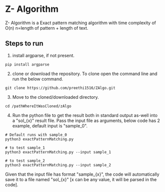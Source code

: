 # Z- Algorithm 

Z- Algorithm is a Exact pattern matching algorithm with time complexity of O(n) n=length of pattern + length of text.

## Steps to run

1. install argparse, if not present.
```
pip install argparse
```
2. clone or download the repository. To clone open the command line and run the below command.
```
git clone https://github.com/preethi1516/ZAlgo.git
```

3. Move to the cloned/downloaded directory.
```
cd /pathWhereItWasCloned/zAlgo
```

4. Run the python file to get the result both in standard output as-well into a "sol_{x}" result file. Pass the input file as arguments, below code has 2 example, default input is "sample_0".
```
# Default runs with sample_0
python3 exactPatternMatching.py 

# to test sample_1
python3 exactPatternMatching.py --input sample_1

# to test sample_2
python3 exactPatternMatching.py --input sample_2
```


Given that the input file has format "sample_{x}", the code will automatically save it to a file named "sol_{x}" [x can be any value, it will be parsed in the code]. 

